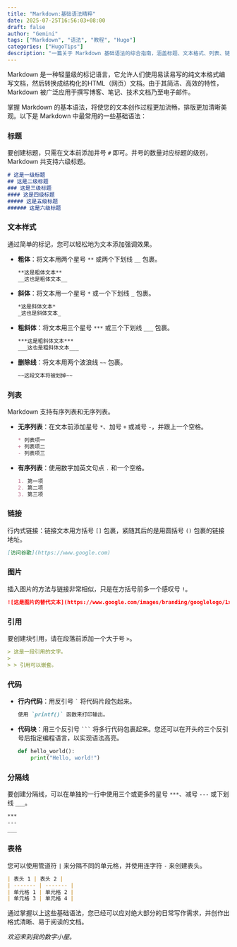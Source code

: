 ```yaml
---
title: "Markdown:基础语法精粹"
date: 2025-07-25T16:56:03+08:00
draft: false
author: "Gemini"
tags: ["Markdown", "语法", "教程", "Hugo"]
categories: ["HugoTips"]
description: "一篇关于 Markdown 基础语法的综合指南，涵盖标题、文本格式、列表、链接、图片、代码块、表格等核心元素，助您轻松进行文本创作。"
---
```


Markdown 是一种轻量级的标记语言，它允许人们使用易读易写的纯文本格式编写文档，然后转换成结构化的HTML（网页）文档。由于其简洁、高效的特性，Markdown 被广泛应用于撰写博客、笔记、技术文档乃至电子邮件。

<!--more-->

掌握 Markdown 的基本语法，将使您的文本创作过程更加流畅，排版更加清晰美观。以下是 Markdown 中最常用的一些基础语法：

### 标题
要创建标题，只需在文本前添加井号 `#` 即可。井号的数量对应标题的级别，Markdown 共支持六级标题。

```markdown
# 这是一级标题
## 这是二级标题
### 这是三级标题
#### 这是四级标题
##### 这是五级标题
###### 这是六级标题
````

### 文本样式

通过简单的标记，您可以轻松地为文本添加强调效果。

  * **粗体**：将文本用两个星号 `**` 或两个下划线 `__` 包裹。

    ```markdown
    **这是粗体文本**
    __这也是粗体文本__
    ```

  * **斜体**：将文本用一个星号 `*` 或一个下划线 `_` 包裹。

    ```markdown
    *这是斜体文本*
    _这也是斜体文本_
    ```

  * **粗斜体**：将文本用三个星号 `***` 或三个下划线 `___` 包裹。

    ```markdown
    ***这是粗斜体文本***
    ___这也是粗斜体文本___
    ```

  * **删除线**：将文本用两个波浪线 `~~` 包裹。

    ```markdown
    ~~这段文本将被划掉~~
    ```

### 列表

Markdown 支持有序列表和无序列表。

  * **无序列表**：在文本前添加星号 `*`、加号 `+` 或减号 `-`，并跟上一个空格。

    ```markdown
    * 列表项一
    + 列表项二
    - 列表项三
    ```

  * **有序列表**：使用数字加英文句点 `.` 和一个空格。

    ```markdown
    1. 第一项
    2. 第二项
    3. 第三项
    ```

### 链接

行内式链接：链接文本用方括号 `[]` 包裹，紧随其后的是用圆括号 `()` 包裹的链接地址。

```markdown
[访问谷歌](https://www.google.com)
```

### 图片

插入图片的方法与链接非常相似，只是在方括号前多一个感叹号 `!`。

```markdown
![这是图片的替代文本](https://www.google.com/images/branding/googlelogo/1x/googlelogo_color_272x92dp.png)
```

### 引用

要创建块引用，请在段落前添加一个大于号 `>`。

```markdown
> 这是一段引用的文字。
>
> > 引用可以嵌套。
```

### 代码

  * **行内代码**：用反引号 `` ` `` 将代码片段包起来。

    ```markdown
    使用 `printf()` 函数来打印输出。
    ```

  * **代码块**：用三个反引号 ` ``` ` 将多行代码包裹起来。您还可以在开头的三个反引号后指定编程语言，以实现语法高亮。

    ```python
    def hello_world():
        print("Hello, world!")
    ```

### 分隔线

要创建分隔线，可以在单独的一行中使用三个或更多的星号 `***`、减号 `---` 或下划线 `___`。

```markdown
***
---
___
```

### 表格

您可以使用管道符 `|` 来分隔不同的单元格，并使用连字符 `-` 来创建表头。

```markdown
| 表头 1 | 表头 2 |
| ------- | ------- |
| 单元格 1 | 单元格 2 |
| 单元格 3 | 单元格 4 |
```

通过掌握以上这些基础语法，您已经可以应对绝大部分的日常写作需求，并创作出格式清晰、易于阅读的文档。

_欢迎来到我的数字小屋。_